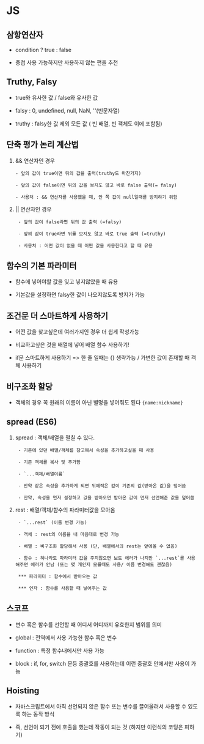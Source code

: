 # JS

## 삼항연산자

- condition ? true : false

- 중첩 사용 가능하지만 사용하지 않는 편을 추천

## Truthy, Falsy

- true와 유사한 값 / false와 유사한 값

- falsy : 0, undefined, null, NaN, ''(빈문자열)

- truthy : falsy한 값 제외 모든 값 ( 빈 배열, 빈 객체도 이에 포함됨)

## 단축 평가 논리 계산법

1.  && 연산자인 경우

        - 앞의 값이 true이면 뒤의 값을 출력(truthy도 마찬가지)

        - 앞의 값이 false이면 뒤의 값을 보지도 않고 바로 false 출력(= falsy)

        - 사용처 : && 연산자를 사용했을 때, 안 쪽 값이 null일때를 방지하기 위함

2. || 연산자인 경우

        - 앞의 값이 false라면 뒤의 값 출력 (=falsy)

        - 앞의 값이 true라면 뒤를 보지도 않고 바로 true 출력 (=truthy)

        - 사용처 : 어떤 값이 없을 때 어떤 값을 사용한다고 할 때 유용

## 함수의 기본 파라미터

- 함수에 넣어야할 값을 잊고 넣지않았을 때 유용

- 기본값을 설정하면 falsy한 값이 나오지않도록 방지가 가능

## 조건문 더 스마트하게 사용하기

- 어떤 값을 찾고싶은데 여러가지인 경우 더 쉽게 작성가능

- 비교하고싶은 것을 배열에 넣어 배열 함수 사용하기!

- if문 스마트하게 사용하기 => 한 줄 일때는 {} 생략가능 / 가변한 값이 존재할 때 객체 사용하기

## 비구조화 할당

- 객체의 경우 꼭 원래의 이름이 아닌 별명을 넣어줘도 된다 `{name:nickname}`

## spread (ES6)

1. spread : 객체/배열을 펼칠 수 있다.

        - 기존에 있던 배열/객체를 참고해서 속성을 추가하고싶을 때 사용

        - 기존 객체를 복사 및 추가함

        - `...객체/배열이름`

        - 만약 같은 속성을 추가하게 되면 뒤에적은 값이 기존의 값(받아온 값)을 덮어씀

        - 만약, 속성을 먼저 설정하고 값을 받아오면 받아온 값이 먼저 선언해준 값을 덮어씀

2. rest : 배열/객체/함수의 파라미터값을 모아옴

        - `...rest` (이름 변경 가능)

        - 객체 : rest의 이름을 내 마음대로 변경 가능

        - 배열 : 비구조화 할당해서 사용 (단, 배열에서의 rest는 앞에올 수 없음)

        - 함수 : 하나라도 파라미터 값을 주지않으면 보토 에러가 나지만 `...rest`를 사용해주면 에러가 안남 (또는 몇 개인지 모를때도 사용/ 이름 변경해도 괜찮음)

        *** 파라미터 : 함수에서 받아오는 값

        *** 인자 : 함수를 사용할 때 넣어주는 값

## 스코프

- 변수 혹은 함수를 선언할 때 어디서 어디까지 유효한지 범위를 의미

- global : 전역에서 사용 가능한 함수 혹은 변수

- function : 특정 함수내에서만 사용 가능

- block : if, for, switch 문등 중괄호를 사용하는데 이런 중괄호 안에서만 사용이 가능

## Hoisting

- 자바스크립트에서 아직 선언되지 않은 함수 또는 변수를 끌어올려서 사용할 수 있도록 하는 동작 방식

- 즉, 선언이 되기 전에 호출을 했는데 작동이 되는 것 (하지만 이런식의 코딩은 피하기)

